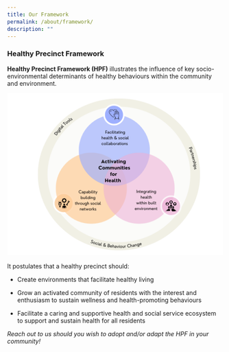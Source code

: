 ```yaml
---
title: Our Framework
permalink: /about/framework/
description: ""
---
```

### **Healthy Precinct Framework**
**Healthy Precinct Framework (HPF)** illustrates the influence of key socio-environmental determinants of healthy behaviours within the community and environment. 

![](/images/green%20pastel%20minimalist%20perfect%20job%20venn%20diagram%20graph%20.png)

It postulates that a healthy precinct should:

* Create environments that facilitate healthy living  
    
* Grow an activated community of residents with the interest and enthusiasm to sustain wellness and health-promoting behaviours  
    
* Facilitate a caring and supportive health and social service ecosystem to support and sustain health for all residents  

*Reach out to us should you wish to adopt and/or adapt the HPF in your community!*